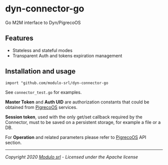 # dyn-connector-go
Go M2M interface to Dyn/PigrecoOS

## Features
* Stateless and stateful modes
* Transparent Auth and tokens expiration management
 
## Installation and usage
```
import "github.com/modulo-srl/dyn-connector-go
```

See `connector_test.go` for examples.

**Master Token** and **Auth UID** are authorization constants that could be obtained from [PigrecoOS](http://www.pigrecoos.it) services.

**Session token**, used with the only get/set callback required by the Connector, must to be saved on a persistent storage, for example a file or a DB.

For **Operation** and related parameters please refer to [PigrecoOS](http://www.pigrecoos.it) API section.

---

*Copyright 2020 [Modulo srl](http://www.modulo.srl) - Licensed under the Apache license*
